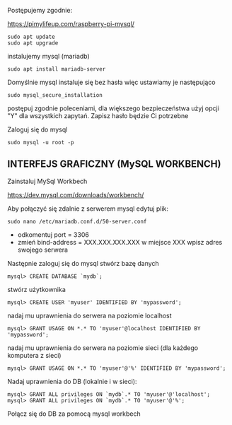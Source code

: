 Postępujemy zgodnie:

https://pimylifeup.com/raspberry-pi-mysql/

```
sudo apt update
sudo apt upgrade
```
instalujemy mysql (mariadb)

```
sudo apt install mariadb-server
```

Domyślnie mysql instaluje się bez hasła więc ustawiamy je następująco

```
sudo mysql_secure_installation
```

postępuj zgodnie poleceniami, dla większego bezpieczeństwa użyj opcji "Y" dla wszystkich zapytań. Zapisz hasło będzie Ci potrzebne

Zaloguj się do mysql

```
sudo mysql -u root -p
```
## INTERFEJS GRAFICZNY (MySQL WORKBENCH)

Zainstaluj MySql Workbech

https://dev.mysql.com/downloads/workbench/

Aby połączyć się zdalnie z serwerem mysql edytuj plik:

```
sudo nano /etc/mariadb.conf.d/50-server.conf
```

- odkomentuj port = 3306
- zmień  bind-address  = XXX.XXX.XXX.XXX w miejsce XXX wpisz adres swojego serwera 

Następnie zaloguj się do mysql stwórz bazę danych 

```
mysql> CREATE DATABASE `mydb`;
```

stwórz użytkownika

```
mysql> CREATE USER 'myuser' IDENTIFIED BY 'mypassword';
```

nadaj mu uprawnienia do serwera na poziomie localhost

```
mysql> GRANT USAGE ON *.* TO 'myuser'@localhost IDENTIFIED BY 'mypassword';
```
nadaj mu uprawnienia do serwera na poziomie sieci (dla każdego komputera z sieci)

```
mysql> GRANT USAGE ON *.* TO 'myuser'@'%' IDENTIFIED BY 'mypassword';
```

Nadaj uprawnienia do DB (lokalnie i w sieci):

```
mysql> GRANT ALL privileges ON `mydb`.* TO 'myuser'@'localhost';
mysql> GRANT ALL privileges ON `mydb`.* TO 'myuser'@'%';
```

Połącz się do DB za pomocą mysql workbech